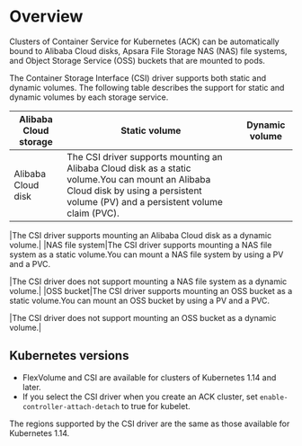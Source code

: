 # Overview

Clusters of Container Service for Kubernetes \(ACK\) can be automatically bound to Alibaba Cloud disks, Apsara File Storage NAS \(NAS\) file systems, and Object Storage Service \(OSS\) buckets that are mounted to pods.

The Container Storage Interface \(CSI\) driver supports both static and dynamic volumes. The following table describes the support for static and dynamic volumes by each storage service.

|Alibaba Cloud storage|Static volume|Dynamic volume|
|---------------------|-------------|--------------|
|Alibaba Cloud disk|The CSI driver supports mounting an Alibaba Cloud disk as a static volume.You can mount an Alibaba Cloud disk by using a persistent volume \(PV\) and a persistent volume claim \(PVC\).

|The CSI driver supports mounting an Alibaba Cloud disk as a dynamic volume.|
|NAS file system|The CSI driver supports mounting a NAS file system as a static volume.You can mount a NAS file system by using a PV and a PVC.

|The CSI driver does not support mounting a NAS file system as a dynamic volume.|
|OSS bucket|The CSI driver supports mounting an OSS bucket as a static volume.You can mount an OSS bucket by using a PV and a PVC.

|The CSI driver does not support mounting an OSS bucket as a dynamic volume.|

## Kubernetes versions

-   FlexVolume and CSI are available for clusters of Kubernetes 1.14 and later.
-   If you select the CSI driver when you create an ACK cluster, set `enable-controller-attach-detach` to true for kubelet.

The regions supported by the CSI driver are the same as those available for Kubernetes 1.14.

